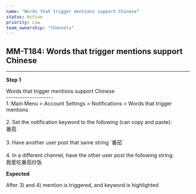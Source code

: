 ```yaml
---
name: "Words that trigger mentions support Chinese"
status: Active
priority: Low
team_ownership: "Channels"
---
```


## MM-T184: Words that trigger mentions support Chinese

---

**Step 1**

Words that trigger mentions support Chinese\
\--------------------\
1\. Main Menu > Account Settings > Notifications > Words that trigger mentions\
\
2\. Set the notification keyword to the following (can copy and paste):\
番茄\
\
3\. Have another user post that same string \`番茄\`\
\
4\. In a different channel, have the other user post the following string:\
我爱吃番茄炒饭

**Expected**

After 3) and 4) mention is triggered, and keyword is highlighted

